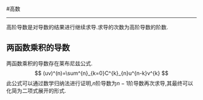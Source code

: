 #高数 

---

高阶导数是对导数的结果进行继续求导.求导的次数为高阶导数的阶数.

## 两函数乘积的导数

两函数乘积的导数存在莱布尼兹公式.
$$
(uv)^(n)=\sum^{n}_{k=0}C^{k}_{n}u^{n-k}v^{k}
$$
此公式可以通过数学归纳法进行证明,$n$阶导数为$n-1$阶导数再次求导,其最终可以化简为二项式展开的形式.
